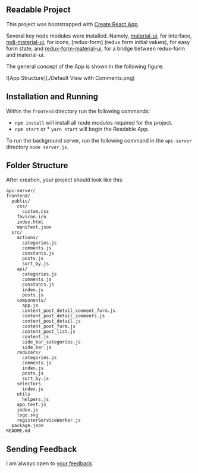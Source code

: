 ## Readable Project

This project was bootstrapped with [Create React App](https://github.com/facebookincubator/create-react-app).

Several key node modules were installed. Namely, [material-ui](https://material-ui.com), for interface, [mdi-material-ui](https://github.com/TeamWertarbyte/mdi-material-ui), for icons, [redux-form] (redux form initial values), for easy form state, and [redux-form-material-ui](https://github.com/erikras/redux-form-material-ui/tree/5.0), for a bridge between redux-form and material-ui.

The general concept of the App is shown in the following figure.

![App Structure](./Default View with Comments.png)

## Installation and Running
Within the `frontend` directory run the following commands:
* `npm install` will install all node modules required for the project.
* `npm start` or * `yarn start` will begin the Readable App.

To run the background server, run the following command in the `api-server` directory `node server.js`.

## Folder Structure

After creation, your project should look like this:

```
api-server/
frontend/
  public/
    css/
      custom.css
    favicon.ico
    index.html
    manifest.json
  src/
    actions/
      categories.js
      comments.js
      constants.js
      posts.js
      sort_by.js
    api/
      categories.js
      comments.js
      constants.js
      index.js
      posts.js
    components/
      app.js
      content_post_detail_comment_form.js
      content_post_detail_comments.js
      content_post_detail.js
      content_post_form.js
      content_post_list.js
      content.js
      side_bar_categories.js
      side_bar.js
    reducers/
      categories.js
      comments.js
      index.js
      posts.js
      sort_by.js
    selectors
      index.js
    utils
      helpers.js
    app.test.js
    index.js
    logo.svg
    registerServiceWorker.js
  package.json
README.md
```

## Sending Feedback

I am always open to [your feedback](http://jessequinn.info).
